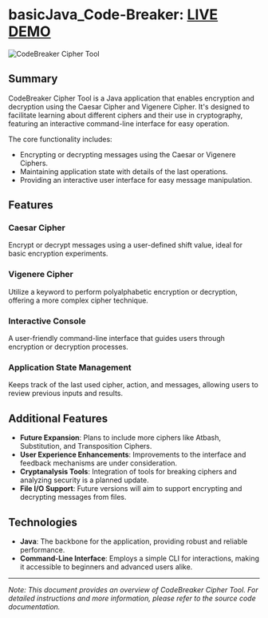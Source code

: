 # basicJava_Code-Breaker: [LIVE DEMO](https://replit.com/@shcoobz/basicJava-code-breaker)

![CodeBreaker Cipher Tool](img/CodeBreaker.png)

## Summary

CodeBreaker Cipher Tool is a Java application that enables encryption and decryption using the Caesar Cipher and Vigenere Cipher. It's designed to facilitate learning about different ciphers and their use in cryptography, featuring an interactive command-line interface for easy operation.

The core functionality includes:

- Encrypting or decrypting messages using the Caesar or Vigenere Ciphers.
- Maintaining application state with details of the last operations.
- Providing an interactive user interface for easy message manipulation.

## Features

### Caesar Cipher

Encrypt or decrypt messages using a user-defined shift value, ideal for basic encryption experiments.

### Vigenere Cipher

Utilize a keyword to perform polyalphabetic encryption or decryption, offering a more complex cipher technique.

### Interactive Console

A user-friendly command-line interface that guides users through encryption or decryption processes.

### Application State Management

Keeps track of the last used cipher, action, and messages, allowing users to review previous inputs and results.

## Additional Features

- **Future Expansion**: Plans to include more ciphers like Atbash, Substitution, and Transposition Ciphers.
- **User Experience Enhancements**: Improvements to the interface and feedback mechanisms are under consideration.
- **Cryptanalysis Tools**: Integration of tools for breaking ciphers and analyzing security is a planned update.
- **File I/O Support**: Future versions will aim to support encrypting and decrypting messages from files.

## Technologies

- **Java**: The backbone for the application, providing robust and reliable performance.
- **Command-Line Interface**: Employs a simple CLI for interactions, making it accessible to beginners and advanced users alike.

---

_Note: This document provides an overview of CodeBreaker Cipher Tool. For detailed instructions and more information, please refer to the source code documentation._
